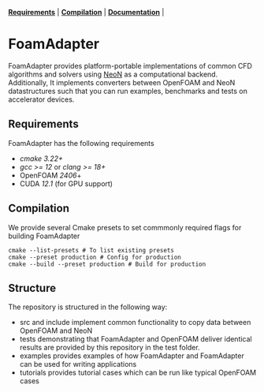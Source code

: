 **[Requirements](#requirements)** |
**[Compilation](#Compilation)** |
**[Documentation](https://exasim-project.com/FoamAdapter/latest)** |
# FoamAdapter

FoamAdapter provides platform-portable implementations of common CFD algorithms and solvers using
[NeoN](https://github.com/exasim-project/NeoN) as a computational backend.
Additionally, It implements converters between OpenFOAM and NeoN datastructures such that you can run examples, benchmarks and tests on accelerator devices.

## Requirements

FoamAdapter has the following requirements

*  _cmake 3.22+_
*  _gcc >= 12_ or  _clang >= 18+_
* OpenFOAM _2406_+
* CUDA  _12.1_ (for GPU support)

## Compilation

We provide several Cmake presets to set commmonly required flags for building FoamAdapter

    cmake --list-presets # To list existing presets
    cmake --preset production # Config for production
    cmake --build --preset production # Build for production

## Structure

The repository is structured in the following way:
- src and include implement common functionality to copy data between OpenFOAM and NeoN
- tests demonstrating that FoamAdapter and OpenFOAM deliver identical results are provided by this repository in the test folder.
- examples provides examples of how FoamAdapter and FoamAdapter can be used for writing applications
- tutorials provides tutorial cases which can be run like typical OpenFOAM cases
